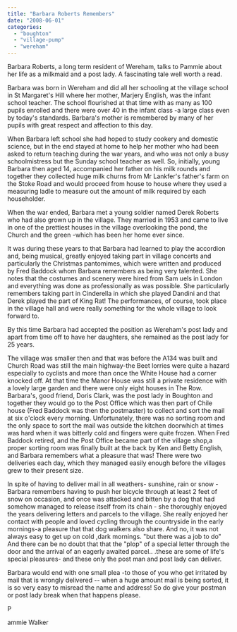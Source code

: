 ```yaml
---
title: "Barbara Roberts Remembers"
date: "2008-06-01"
categories: 
  - "boughton"
  - "village-pump"
  - "wereham"
---
```


Barbara Roberts, a long term resident of Wereham, talks to Pammie about her life as a milkmaid and a post lady. A fascinating tale well worth a read.

Barbara was born in Wereham and did all her schooling at the village school in St Margaret's Hill where her mother, Marjery English, was the infant school teacher. The school flourished at that time with as many as 100 pupils enrolled and there were over 40 in the infant class -a large class even by today's standards. Barbara's mother is remembered by many of her pupils with great respect and affection to this day.

When Barbara left school she had hoped to study cookery and domestic science, but in the end stayed at home to help her mother who had been asked to return teaching during the war years, and who was not only a busy schoolmistress but the Sunday school teacher as well. So, initially, young Barbara then aged 14, accompanied her father on his milk rounds and together they collected huge milk churns from Mr Lankfer's father's farm on the Stoke Road and would proceed from house to house where they used a measuring ladle to measure out the amount of milk required by each householder.

When the war ended, Barbara met a young soldier named Derek Roberts who had also grown up in the village. They married in 1953 and came to live in one of the prettiest houses in the village overlooking the pond, the Church and the green -which has been her home ever since.

It was during these years to that Barbara had learned to play the accordion and, being musical, greatly enjoyed taking part in village concerts and particularly the Christmas pantomimes, which were written and produced by Fred Baddock whom Barbara remembers as being very talented. She notes that the costumes and scenery were hired from Sam uels in London and everything was done as professionally as was possible. She particularly remembers taking part in Cinderella in which she played Dandini and that Derek played the part of King Rat! The performances, of course, took place in the village hall and were really something for the whole village to look forward to.

By this time Barbara had accepted the position as Wereham's post lady and apart from time off to have her daughters, she remained as the post lady for 25 years.

The village was smaller then and that was before the A134 was built and Church Road was still the main highway-the Beet lorries were quite a hazard especially to cyclists and more than once the White House had a corner knocked off. At that time the Manor House was still a private residence with a lovely large garden and there were only eight houses in The Row. Barbara's, good friend, Doris Clark, was the post lady in Boughton and together they would go to the Post Office which was then part of Chile house (Fred Baddock was then the postmaster) to collect and sort the mail at six o'clock every morning. Unfortunately, there was no sorting room and the only space to sort the mail was outside the kitchen doorwhich at times was hard when it was bitterly cold and fingers were quite frozen. When Fred Baddock retired, and the Post Office became part of the village shop,a proper sorting room was finally built at the back by Ken and Betty English, and Barbara remembers what a pleasure that was! There were two deliveries each day, which they managed easily enough before the villages grew to their present size.

In spite of having to deliver mail in all weathers- sunshine, rain or snow - Barbara remembers having to push her bicycle through at least 2 feet of snow on occasion, and once was attacked and bitten by a dog that had somehow managed to release itself from its chain - she thoroughly enjoyed the years delivering letters and parcels to the village. She really enjoyed her contact with people and loved cycling through the countryside in the early mornings-a pleasure that that dog walkers also share. And no, it was not always easy to get up on cold ,dark mornings. "but there was a job to do" And there can be no doubt that that the "plop" of a special letter through the door and the arrival of an eagerly awaited parcel.. .these are some of life's special pleasures- and these only the post man and post lady can deliver.

Barbara would end with one small plea -to those of you who get irritated by mail that is wrongly delivered -- when a huge amount mail is being sorted, it is so very easy to misread the name and address! So do give your postman or post lady break when that happens please.

P

ammie Walker
